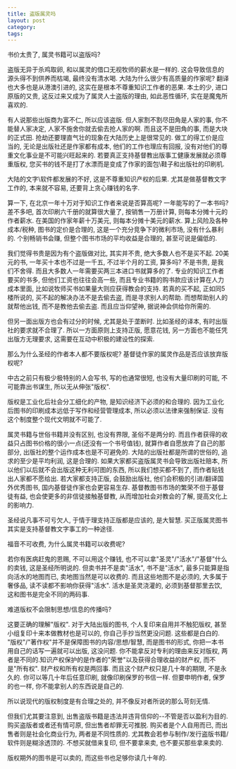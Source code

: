```yaml
---
title: 盗版属灵吗
layout: post
category: 
tags:
---
```


书价太贵了, 属灵书籍可以盗版吗?

盗版无异于杀鸡取卵, 和以属灵的借口无视牧师的薪水是一样的. 这会导致信息的源头得不到供养而枯竭, 最终没有清水喝. 大陆为什么很少有高质量的作家呢? 翻译也大多也是从港澳引进的, 这实在是根本不尊重知识工作者的恶果. 本土的少, 进口原版的又贵, 这反过来又成为了属灵人士盗版的理由, 如此恶性循环, 实在是魔鬼所喜欢的.

有人说那些出版商为富不仁, 所以应该盗版. 但人家割不割尽田角是人家的事, 你不能替人家决定, 人家不施舍你就去偷去抢人家的啊. 而且这不是田角的事, 而是大块的正式田. 抢劫还要理直气壮的现象在大陆历史上是很常见的. 做工的得工价是应当的, 无论是出版社还是作家都有成本, 他们的工作也理应有回报, 没有对他们的尊重文化事业是不可能兴旺起来的. 若要真正支持基督教出版事工健康发展就必须尊重版权, 您买书的钱不是打了水漂而是变成了作家的面包\鞋子和出版社的印刷机.

大陆的文字\软件都发展的不好, 这是不尊重知识产权的后果. 尤其是做基督教文字工作的, 本来就不容易, 还要背上贪心赚钱的名字.

算一下, 在北京一年十万对于知识工作者来说是否算高呢? 一年能写的了一本书吗? 差不多吧, 首次印刷六千册的就算很大量了, 按销售一万册计算, 则每本分摊十元的作者薪水. 在美国的作家年薪十万美元, 则每本分摊十美元的薪水. 算上风险及各种成本/税种, 图书的定价是合理的, 这是一个充分竞争下的微利市场, 没有什么暴利的. 个别畅销书会赚, 但整个图书市场的平均收益是合理的, 甚至可说是偏低的.

我们觉得书贵是因为有个盗版做对比, 其实并不贵, 绝大多数人也不是买不起. 20美元的书, 一年买十本也不过是一千五, 不过半个月的工资, 算多吗? 不是书贵, 是我们不舍得. 而且大多数人一年需要买两三本进口书就算多的了. 专业的知识工作者要买的书多, 但他们工资也往往会高一些, 而且专业书籍的购书款应该计算在人力成本里面, 比如说牧师买书如果量大则应获得教会的支持. 若真的买不起, 正如同5楼所说的, 买不起的解决办法不是去偷去盗, 而是寻求别人的帮助. 而想帮助别人的就帮他出钱, 而不是教他去偷去盗. 而且应当仰望神, 据说神会供给你所需的.

但另一面出版方也会有过分的时候, 尤其是处于垄断时. 比如圣经的译本, 有时出版社的要求就不合理了. 所以一方面原则上支持正版, 愿意花钱, 另一方面也不能任凭出版方无理要求, 这需要在互动中积极的建设性的探索.

那么为什么圣经的作者本人都不要版权呢? 基督徒作家的属灵作品是否应该放弃版权呢?

中古之前只有极少极特别的人会写书, 写的也通常很短, 也没有大量印刷的可能, 不可能靠出书谋生, 所以无从伸张"版权".

版权是工业化后社会分工细化的产物, 是知识经济下必须的和合理的. 因为工业化后图书的印刷成本远低于写作和经营管理成本, 所以必须以法律来强制保证. 没有这个制度整个现代文明就不可能了.

属灵书籍与世俗书籍并没有区别, 也没有界限, 圣俗不是两分的. 而且作者获得的收益只占图书价格的很小一点(还没有一个书号值钱), 就算作者自愿放弃了自己的那部分, 出版社的整个运作成本也是不可避免的. 大陆的出版社都是所谓的世俗的, 追求的至少是平均利润, 这是合理的. 如果大家都买盗版属灵书会导致出版社赔本, 所以他们以后就不会出版这种无利可图的东西, 所以我们想买都不到了, 而作者贴钱出人家都不愿给出. 若大家都支持正版, 会鼓励出版社, 他们会积极的引进/翻译国外优秀图书, 国内基督徒作家也会更容易生存. 基督教图书市场的繁荣不但于基督徒有益, 也会使更多的非信徒接触基督教, 从而增加社会对教会的了解, 提高文化上的影响力.

圣经说凡事不可亏欠人, 于情于理支持正版都是应该的, 是大智慧. 买正版属灵图书其实是支持基督教文字事工的一种途径.

福音不可收费, 为什么属灵书籍可以收费呢?

若你有医病赶鬼的恩赐, 不可以用这个赚钱, 也不可以拿"圣灵"/"活水"/"基督"什么的卖钱, 这是圣经所明说的. 但卖书并不是卖"活水", 书不是"活水", 最多只能算是指向活水的地图而已, 卖地图当然是可以收费的. 而且这些地图不是必须的, 大多属于奢侈品, 读不读都不影响你获得"活水". 活水是圣灵浇灌的, 必须到基督那里去饮, 这和图书是完全不同的两码事. 

难道版权不会限制思想/信息的传播吗?

这要正确的理解"版权". 对于大陆出版的图书, 个人复印来自用并不触犯版权, 甚至小组复印十来本做教材也是可以的, 你自己手抄当然更没问题. 这些都是白白的. "版权"/"著作权"并不是保障图书的内容/思想/智慧, 而是图书的形式, 你把一本书用自己的话写一遍就可以出版, 这没问题. 你不能拿反对专利的理由来反对版权, 两者是不同的.知识产权保护的是作者的"荣誉"以及获得合理收益的财产权, 而不是"所有权". 财产权和所有权是两回事. 而且这个财产权只是几十年的期限, 不是永久的. 你可以等几十年后任意印刷, 就像印刷保罗的书信一样. 但要申明作者, 保罗的也一样, 你不能拿别人的东西说是自己的.

所以说现代的版权制度是有合理之处的, 并不像反对者所说的那么苛刻无情.

但我们尤其要注意到, 出售盗版书籍是违法并违背信仰的--不管是否以盈利为目的. 购买盗版者或者还有情可原, 但出售者却罪无可推脱. 购买者是个人自用而已, 而出售者则是社会化商业行为, 两者是不同性质的. 尤其教会若参与制作/发行盗版书籍/软件则是糊涂透顶的. 不想买就借来复印, 但不要拿来卖, 也不要买那些拿来卖的. 

版权期外的图书是可以卖的, 而这些书也足够你读几十年的.